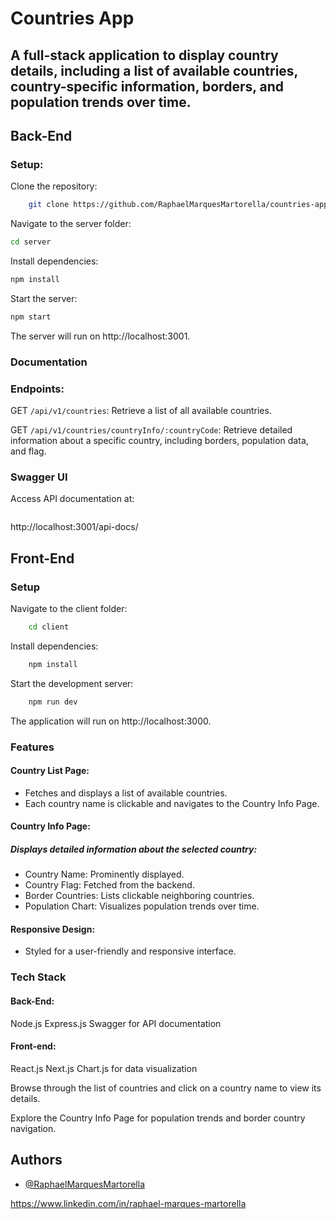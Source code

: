 # Countries App
## A full-stack application to display country details, including a list of available countries, country-specific information, borders, and population trends over time.

## Back-End

### Setup:

Clone the repository:
```bash
    git clone https://github.com/RaphaelMarquesMartorella/countries-app-test.git
```

Navigate to the server folder:
```bash
cd server
```

Install dependencies:
```bash
npm install
```

Start the server:
```bash
npm start
```
The server will run on http://localhost:3001.

### Documentation

### Endpoints:

GET `/api/v1/countries`: Retrieve a list of all available countries.

GET `/api/v1/countries/countryInfo/:countryCode`: Retrieve detailed information about a specific country, including borders, population data, and flag.

### Swagger UI

Access API documentation at:
```bash
```

http://localhost:3001/api-docs/


## Front-End

### Setup

Navigate to the client folder:
```bash
    cd client
```

Install dependencies:
```bash
    npm install
```


Start the development server:
```bash
    npm run dev
```

The application will run on http://localhost:3000.

### Features

#### Country List Page:

* Fetches and displays a list of available countries.
* Each country name is clickable and navigates to the Country Info Page.

#### Country Info Page:

##### Displays detailed information about the selected country:
* Country Name: Prominently displayed.
* Country Flag: Fetched from the backend.
* Border Countries: Lists clickable neighboring countries.
* Population Chart: Visualizes population trends over time.

#### Responsive Design:

* Styled for a user-friendly and responsive interface.

### Tech Stack

#### Back-End:

Node.js
Express.js
Swagger for API documentation

#### Front-end:

React.js
Next.js
Chart.js for data visualization

Browse through the list of countries and click on a country name to view its details.

Explore the Country Info Page for population trends and border country navigation.

## Authors

- [@RaphaelMarquesMartorella](https://github.com/RaphaelMarquesMartorella)

https://www.linkedin.com/in/raphael-marques-martorella